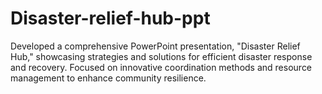 # Disaster-relief-hub-ppt
Developed a comprehensive PowerPoint presentation, "Disaster Relief Hub," showcasing strategies and solutions for efficient disaster response and recovery. Focused on innovative coordination methods and resource management to enhance community resilience.
